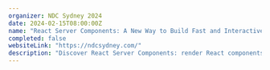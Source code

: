 ```yaml
---
organizer: NDC Sydney 2024
date: 2024-02-15T08:00:00Z
name: "React Server Components: A New Way to Build Fast and Interactive Web Apps"
completed: false
websiteLink: "https://ndcsydney.com/"
description: "Discover React Server Components: render React components on the server, stream them to the client, and build rich, interactive web interfaces with minimal client-side code. Learn how they work, and their benefits over traditional approaches, see real-world examples, and get best practices for adopting them in your projects."
---
```



